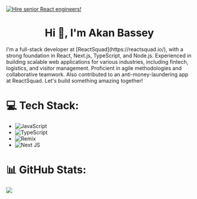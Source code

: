  <!-- reactsquad-banner.png -->
[![Hire senior React engineers!](https://raw.githubusercontent.com/janhesters/janhesters/main/reactsquad-banner.png)](https://reactsquad.com)

<h1 align="center">Hi 👋, I'm Akan Bassey</h1>

<p></p>

<p>
I'm a full-stack developer at [ReactSquad](https://reactsquad.io/), with a strong foundation in React, Next.js, TypeScript, and Node.js. Experienced in building scalable web applications for various industries, including fintech, logistics, and visitor management. Proficient in agile methodologies and collaborative teamwork. Also contributed to an anti-money-laundering app at ReactSquad. Let's build something amazing together!
</p>

# 💻 Tech Stack:

- ![JavaScript](https://img.shields.io/badge/javascript-%23323330.svg?style=for-the-badge&logo=javascript&logoColor=%23F7DF1E)
- ![TypeScript](https://img.shields.io/badge/typescript-%23007ACC.svg?style=for-the-badge&logo=typescript&logoColor=white)
- ![Remix](https://img.shields.io/badge/remix-%23000.svg?style=for-the-badge&logo=remix&logoColor=white)
- ![Next JS](https://img.shields.io/badge/Next-black?style=for-the-badge&logo=next.js&logoColor=white)


# 📊 GitHub Stats:

![](https://github-readme-stats.vercel.app/api/top-langs/?username=hamzabell&theme=nightowl&hide_border=false&include_all_commits=false&count_private=false&layout=compact)
